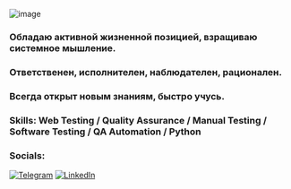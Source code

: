 
![image](https://user-images.githubusercontent.com/100477935/201358365-66373e6b-63db-4b65-9ed5-e503124471f3.png)

### Обладаю активной жизненной позицией, взращиваю системное мышление.
### Ответственен, исполнителен, наблюдателен, рационален.
### Всегда открыт новым знаниям, быстро учусь.

### Skills: Web Testing / Quality Assurance / Manual Testing / Software Testing / QA Automation / Python

### Socials:

[![Telegram](https://img.shields.io/badge/-Telegram-9dcd77?style=for-the-badge&logo=telegram&logoColor=27A0D9)](https://t.me/amok_catharsis) [![LinkedIn](https://img.shields.io/badge/-LinkedIn-9dcd77?style=for-the-badge&logo=linkedin&logoColor=007BB6)](https://www.linkedin.com/in/amokcatharis/)
<!--
**amokcatharsis/amokcatharsis** is a ✨ _special_ ✨ repository because its `README.md` (this file) appears on your GitHub profile.

Here are some ideas to get you started:

- 🔭 I’m currently working on ...
- 🌱 I’m currently learning ...
- 👯 I’m looking to collaborate on ...
- 🤔 I’m looking for help with ...
- 💬 Ask me about ...
- 📫 How to reach me: ...
- 😄 Pronouns: ...
- ⚡ Fun fact: ...
-->
